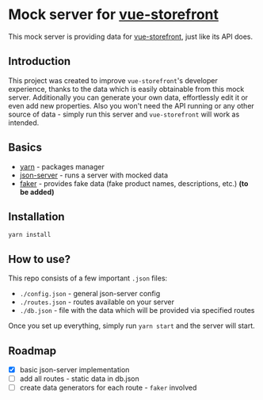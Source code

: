 # Mock server for [vue-storefront](https://github.com/DivanteLtd/vue-storefront)

This mock server is providing data for [vue-storefront](https://github.com/DivanteLtd/vue-storefront), just like its API does.

## Introduction

This project was created to improve `vue-storefront`'s developer experience, thanks to the data which is easily obtainable from this mock server.
Additionally you can generate your own data, effortlessly edit it or even add new properties.
Also you won't need the API running or any other source of data - simply run this server and `vue-storefront` will work as intended.

## Basics

- [yarn](https://yarnpkg.com/en/) - packages manager
- [json-server](https://github.com/typicode/json-server) - runs a server with mocked data
- [faker](https://github.com/marak/Faker.js) - provides fake data (fake product names, descriptions, etc.) **(to be added)**

## Installation

`yarn install`

## How to use?

This repo consists of a few important `.json` files:
- `./config.json` - general json-server config
- `./routes.json` - routes available on your server
- `./db.json` - file with the data which will be provided via specified routes

Once you set up everything, simply run `yarn start` and the server will start.

## Roadmap

- [x] basic json-server implementation
- [ ] add all routes - static data in db.json
- [ ] create data generators for each route - `faker` involved